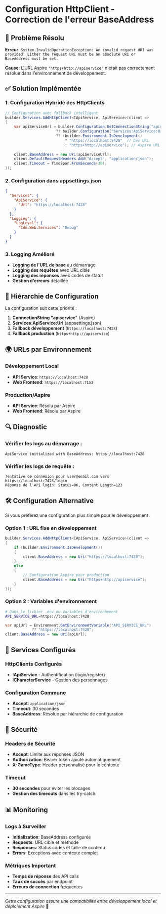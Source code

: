 ﻿# Configuration HttpClient - Correction de l'erreur BaseAddress

## 🐛 Problème Résolu

**Erreur**: `System.InvalidOperationException: An invalid request URI was provided. Either the request URI must be an absolute URI or BaseAddress must be set.`

**Cause**: L'URL Aspire `"https+http://apiservice"` n'était pas correctement résolue dans l'environnement de développement.

## ✅ Solution Implémentée

### 1. Configuration Hybride des HttpClients

```csharp
// Configuration avec fallback intelligent
builder.Services.AddHttpClient<IApiService, ApiService>(client =>
{
    var apiServiceUrl = builder.Configuration.GetConnectionString("apiservice") 
                       ?? builder.Configuration["Services:ApiService:Url"]
                       ?? (builder.Environment.IsDevelopment() 
                           ? "https://localhost:7428"  // Dev URL
                           : "https+http://apiservice"); // Aspire URL
    
    client.BaseAddress = new Uri(apiServiceUrl);
    client.DefaultRequestHeaders.Add("Accept", "application/json");
    client.Timeout = TimeSpan.FromSeconds(30);
});
```

### 2. Configuration dans appsettings.json

```json
{
  "Services": {
    "ApiService": {
      "Url": "https://localhost:7428"
    }
  },
  "Logging": {
    "LogLevel": {
      "Cdm.Web.Services": "Debug"
    }
  }
}
```

### 3. Logging Amélioré

- **Logging de l'URL de base** au démarrage
- **Logging des requêtes** avec URL cible
- **Logging des réponses** avec codes de statut
- **Gestion d'erreurs** détaillée

## 🔧 Hiérarchie de Configuration

La configuration suit cette priorité :

1. **ConnectionString "apiservice"** (Aspire)
2. **Services:ApiService:Url** (appsettings.json)
3. **Fallback développement** (`https://localhost:7428`)
4. **Fallback production** (`https+http://apiservice`)

## 🌍 URLs par Environnement

### Développement Local
- **API Service**: `https://localhost:7428`
- **Web Frontend**: `https://localhost:7153`

### Production/Aspire
- **API Service**: Résolu par Aspire
- **Web Frontend**: Résolu par Aspire

## 🔍 Diagnostic

### Vérifier les logs au démarrage :
```
ApiService initialized with BaseAddress: https://localhost:7428
```

### Vérifier les logs de requête :
```
Tentative de connexion pour user@email.com vers https://localhost:7428/login
Réponse de l'API login: Status=OK, Content Length=123
```

## 🛠️ Configuration Alternative

Si vous préférez une configuration plus simple pour le développement :

### Option 1 : URL fixe en développement
```csharp
builder.Services.AddHttpClient<IApiService, ApiService>(client =>
{
    if (builder.Environment.IsDevelopment())
    {
        client.BaseAddress = new Uri("https://localhost:7428");
    }
    else
    {
        // Configuration Aspire pour production
        client.BaseAddress = new Uri("https+http://apiservice");
    }
});
```

### Option 2 : Variables d'environnement
```bash
# Dans le fichier .env ou variables d'environnement
API_SERVICE_URL=https://localhost:7428
```

```csharp
var apiUrl = Environment.GetEnvironmentVariable("API_SERVICE_URL") 
            ?? "https://localhost:7428";
client.BaseAddress = new Uri(apiUrl);
```

## 🚀 Services Configurés

### HttpClients Configurés
- **IApiService** - Authentification (login/register)
- **ICharacterService** - Gestion des personnages

### Configuration Commune
- **Accept**: `application/json`
- **Timeout**: 30 secondes
- **BaseAddress**: Résolue par hiérarchie de configuration

## 🔐 Sécurité

### Headers de Sécurité
- **Accept**: Limite aux réponses JSON
- **Authorization**: Bearer token ajouté automatiquement
- **X-GameType**: Header personnalisé pour le contexte

### Timeout
- **30 secondes** pour éviter les blocages
- **Gestion des timeouts** dans les try-catch

## 📊 Monitoring

### Logs à Surveiller
- **Initialization**: BaseAddress configurée
- **Requests**: URL cible et méthode
- **Responses**: Status codes et taille de contenu
- **Errors**: Exceptions avec contexte complet

### Métriques Important
- **Temps de réponse** des API calls
- **Taux de succès** par endpoint
- **Erreurs de connection** fréquentes

---

*Cette configuration assure une compatibilité entre développement local et déploiement Aspire* 🎯